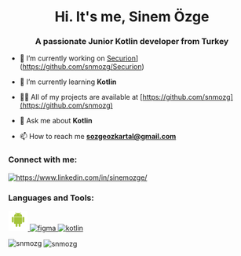<h1 align="center">Hi. It's me, Sinem Özge</h1>
<h3 align="center">A passionate Junior Kotlin developer from Turkey</h3>

- 🔭 I’m currently working on [Securion]([)](https://github.com/snmozg/Securion)
- 🌱 I’m currently learning **Kotlin**

- 👨‍💻 All of my projects are available at [https://github.com/snmozg](https://github.com/snmozg)

- 💬 Ask me about **Kotlin**

- 📫 How to reach me **sozgeozkartal@gmail.com**

<h3 align="left">Connect with me:</h3>
<p align="left">
<a href="https://linkedin.com/in/https://www.linkedin.com/in/sinemozge/" target="blank"><img align="center" src="https://raw.githubusercontent.com/rahuldkjain/github-profile-readme-generator/master/src/images/icons/Social/linked-in-alt.svg" alt="https://www.linkedin.com/in/sinemozge/" height="30" width="40" /></a>
</p>

<h3 align="left">Languages and Tools:</h3>
<p align="left"> <a href="https://developer.android.com" target="_blank" rel="noreferrer"> <img src="https://raw.githubusercontent.com/devicons/devicon/master/icons/android/android-original-wordmark.svg" alt="android" width="40" height="40"/> </a> <a href="https://www.figma.com/" target="_blank" rel="noreferrer"> <img src="https://www.vectorlogo.zone/logos/figma/figma-icon.svg" alt="figma" width="40" height="40"/> </a> <a href="https://kotlinlang.org" target="_blank" rel="noreferrer"> <img src="https://www.vectorlogo.zone/logos/kotlinlang/kotlinlang-icon.svg" alt="kotlin" width="40" height="40"/> </a> </p>

<p><img align="left" src="https://github-readme-stats.vercel.app/api/top-langs?username=snmozg&show_icons=true&theme=dark&title_color=ffffff&text_color=ffffff&locale=en&layout=compact" alt="snmozg" /></p>

<p>&nbsp;<img align="center" src="https://github-readme-stats.vercel.app/api?username=snmozg&show_icons=true&theme=dark&title_color=ffffff&text_color=ffffff&locale=en" alt="snmozg" /></p>
